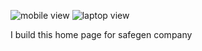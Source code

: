 ![mobile view](https://github.com/umangbhardwaj2001/projects/tree/main/SafeGen/mobile-view.png)
![laptop view](https://github.com/umangbhardwaj2001/projects/tree/main/SafeGen/laptop-view.png)


I build this home page for safegen company
